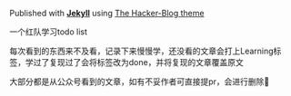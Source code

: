 Published with [**Jekyll**](https://github.com/jekyll/jekyll) using [The Hacker-Blog theme](https://github.com/pages-themes/hacker)

一个红队学习todo list

每次看到的东西来不及看，记录下来慢慢学，还没看的文章会打上Learning标签，学过了复现过了会将标签改为done，并将复现的文章覆盖原文

大部分都是从公众号看到的文章，如有不妥作者可直接提pr，会进行删除🙏
